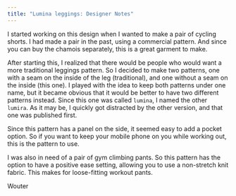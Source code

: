 ```yaml
---
title: "Lumina leggings: Designer Notes"
---
```


I started working on this design when I wanted to make a pair of cycling shorts. I had made a pair in the past,
using a commercial pattern. And since you can buy the chamois separately, this is a great garment to make.

After starting this, I realized that there would be people who would want a more traditional leggings pattern. 
So I decided to make two patterns, one with a seam on the inside of the leg (traditional), and one without a
seam on the inside (this one). I played with the idea to keep both patterns under one name, but it became
obvious that it would be better to have two different patterns instead. Since this one was called `lumina`, I
named the other `lumira`. As it may be, I quickly got distracted by the other version, and that one was 
published first. 

Since this pattern has a panel on the side, it seemed easy to add a pocket option. So if you want to keep 
your mobile phone on you while working out, this is the pattern to use.

I was also in need of a pair of gym climbing pants. So this pattern has the option to have a positive ease
setting, allowing you to use a non-stretch knit fabric. This makes for loose-fitting workout pants.

Wouter
